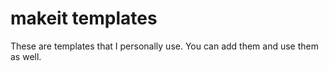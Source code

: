 # makeit templates

These are templates that I personally use. You can add them and use them as
well.
